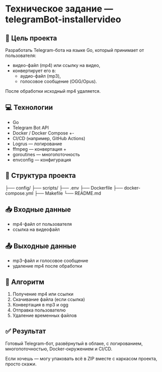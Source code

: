 # Техническое задание — telegramBot-installervideo

## 🎯 Цель проекта
Разработать Telegram-бота на языке Go, который принимает от пользователя:
- видео-файл (mp4) или ссылку на видео,
- конвертирует его в:
  - аудио-файл (mp3),
  - голосовое сообщение (OGG/Opus).

После обработки исходный mp4 удаляется.

## 💻 Технологии
- Go
- Telegram Bot API
- Docker / Docker Compose +-
- CI/CD (например, GitHub Actions)
- Logrus — логирование
- ffmpeg — конвертация            +
- goroutines — многопоточность
- envconfig — конфигурация

## 📂 Структура проекта

├── config/
├── scripts/
├── .env
├── Dockerfile
├── docker-compose.yml
├── Makefile
└── README.md


## 📥 Входные данные
- mp4-файл от пользователя
- ссылка на видеофайл

## 📤 Выходные данные
- mp3-файл и голосовое сообщение
- удаление mp4 после обработки

## 🔁 Алгоритм
1. Получение mp4 или ссылки
2. Скачивание файла (если ссылка)
3. Конвертация в mp3 и ogg
4. Отправка пользователю
5. Удаление временных файлов


## ✅ Результат
Готовый Telegram-бот, развёрнутый в облаке, с логированием, многопоточностью, Docker-окружением и CI/CD.

Если хочешь — могу упаковать всё в ZIP вместе с каркасом проекта, просто скажи. 